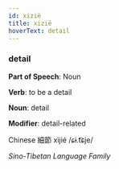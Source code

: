 ```yaml
---
id: xizië
title: xizië
hoverText: detail
---
```


### detail

**Part of Speech**: Noun

**Verb**: to be a detail

**Noun**: detail

**Modifier**: detail-related

Chinese 細節 xìjié /ɕɨ.t͡ɕje/

*Sino-Tibetan Language Family*